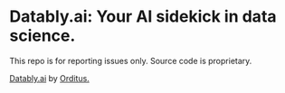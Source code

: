 # Datably.ai: Your AI sidekick in data science.

This repo is for reporting issues only. Source code is proprietary.

[Datably.ai](https://datably.ai) by [Orditus.](https://orditus.com)